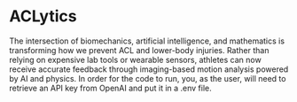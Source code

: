 # ACLytics
The intersection of biomechanics, artificial intelligence, and mathematics is transforming how we prevent ACL and lower-body injuries. Rather than relying on expensive lab tools or wearable sensors, athletes can now receive accurate feedback through imaging-based motion analysis powered by AI and physics. 
In order for the code to run, you, as the user, will need to retrieve an API key from OpenAI and put it in a .env file.
